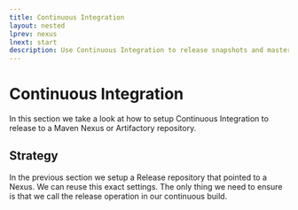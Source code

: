 ```yaml
---
title: Continuous Integration
layout: nested
lprev: nexus
lnext: start
description: Use Continuous Integration to release snapshots and master releases
---
```

# Continuous Integration

In this section we take a look at how to setup Continuous Integration to release to a Maven Nexus or Artifactory repository.

## Strategy

In the previous section we setup a Release repository that pointed to a Nexus. We can reuse this exact settings. The only thing we need to ensure is that we call the release operation in our continuous build.



